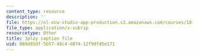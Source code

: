 ```yaml
---
content_type: resource
description: ''
file: https://ol-ocw-studio-app-production.s3.amazonaws.com/courses/18-01sc-single-variable-calculus-fall-2010/008d85df5b5748c4d87412f9df45e171_9v25gg2qJYE.srt
file_type: application/x-subrip
resourcetype: Other
title: 3play caption file
uid: 008d85df-5b57-48c4-d874-12f9df45e171
---
```

